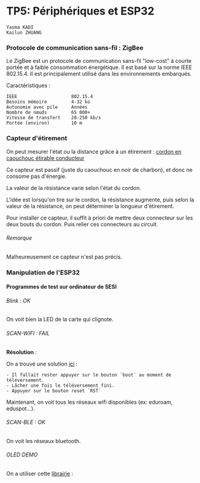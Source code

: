 
# TP5: Périphériques et ESP32

```
Yasma KADI
Kailun ZHUANG
```


### Protocole de communication sans-fil : ZigBee

Le ZigBee est un protocole de communication sans-fil "low-cost" à courte portée et à faible consommation énergétique. Il est basé sur la norme IEEE 802.15.4. Il est principalement utilisé dans les environnements embarqués.


Caractéristiques :
```
IEEE 					802.15.4
Besoins mémoire 		4-32 ko 
Autonomie avec pile 	Années 
Nombre de nœuds 		65 000+ 	
Vitesse de transfert 	20-250 kb/s 	
Portée (environ) 		10 m 
```



### Capteur d'étirement

On peut mesurer l'état ou la distance grâce à un étirement : [cordon en caouchouc étirable conducteur](https://www.adafruit.com/product/519 "Adafruit")

Ce capteur est passif (juste du caouchouc en noir de charbon), et donc ne consome pas d'énergie.

La valeur de la résistance varie selon l'état du cordon.

L'idée est lorsqu'on tire sur le cordon, la résistance augmente, puis selon la valeur de la résistance, on peut déterminer la longueur d'étirement.

Pour installer ce capteur, il suffit à priori de mettre deux connecteur sur les deux bouts du cordon. Puis relier ces connecteurs au circuit.

###### Remarque

Malheureusement ce capteur n'est pas précis.


### Manipulation de l'ESP32

#### Programmes de test sur ordinateur de SESI

###### Blink : OK

On voit bien la LED de la carte qui clignote.

###### SCAN-WIFI : FAIL 

**Résolution** : 

On a trouvé une solution [ici](https://github.com/espressif/arduino-esp32/issues/333#issuecomment-319237961 "github") :

	- Il fallait rester appuyer sur le bouton `boot` au moment de téléversement.
	- Lâcher une fois le téléversement fini.
	- Appuyer sur le bouton reset `RST`

Maintenant, on voit tous les réseaux wifi disponibles (ex: eduroam, eduspot...).

###### SCAN-BLE  : OK

On voit les réseaux bluetooth.

###### OLED DEMO

On a utiliser cette [librairie](https://github.com/osresearch/esp32-ttgo "github") :
